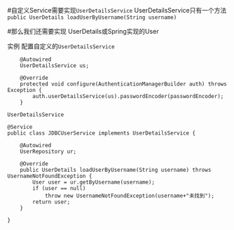 #自定义Service需要实现`UserDetailsService`
UserDetailsService只有一个方法`public UserDetails loadUserByUsername(String username)`

#那么我们还需要实现 UserDetails或Spring实现的User

实例
配置自定义的`UserDetailsService`
```
	@Autowired
	UserDetailsService us;

	@Override
	protected void configure(AuthenticationManagerBuilder auth) throws Exception {
		auth.userDetailsService(us).passwordEncoder(passwordEncoder);
	}
```
`UserDetailsService`
```
@Service
public class JDBCUserService implements UserDetailsService {

	@Autowired
	UserRepository ur;

	@Override
	public UserDetails loadUserByUsername(String username) throws UsernameNotFoundException {
		User user = ur.getByUsername(username);
		if (user == null)
			throw new UsernameNotFoundException(username+"未找到");
		return user;
	}

}

```
